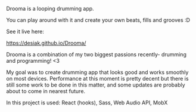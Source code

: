 Drooma is a looping drumming app. 

You can play around with it and create your own beats, fills and grooves :D

See it live here:

https://desiak.github.io/Drooma/

Drooma is a combination of my two biggest passions recently- drumming and programming! <3

My goal was to create drumming app that looks good and works smoothly on most devices. 
Performance at this moment is pretty decent but there is still some work to be done in this matter,
and some updates are probably about to come in nearest future.

In this project is used: React (hooks), Sass, Web Audio API, MobX
